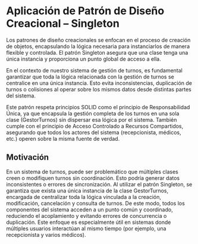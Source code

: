 
# Aplicación de Patrón de Diseño Creacional – Singleton
Los patrones de diseño creacionales se enfocan en el proceso de creación de objetos, encapsulando la lógica necesaria para instanciarlos de manera flexible y controlada. El patrón Singleton asegura que una clase tenga una única instancia y proporciona un punto global de acceso a ella.

En el contexto de nuestro sistema de gestión de turnos, es fundamental garantizar que toda la lógica relacionada con la gestión de turnos se centralice en una única instancia. Esto evita inconsistencias, duplicación de turnos o colisiones al operar sobre los mismos datos desde distintas partes del sistema.

Este patrón respeta principios SOLID como el principio de Responsabilidad Única, ya que encapsula la gestión completa de los turnos en una  sola clase (GestorTurnos) sin dispersar esa lógica por el sistema. También cumple con el principio de Acceso Controlado a Recursos Compartidos, asegurando que todos los actores del sistema (recepcionista, médicos, etc.) operen sobre la misma fuente de verdad.


## Motivación
En un sistema de turnos, puede ser problemático que múltiples clases creen o modifiquen turnos sin coordinación. Esto podría generar datos inconsistentes o errores de sincronización.
Al utilizar el patrón Singleton, se garantiza que exista una única instancia de la clase GestorTurnos, encargada de centralizar toda la lógica vinculada a la creación, modificación, cancelación y consulta de turnos.
De este modo, todos los componentes del sistema acceden a un punto común y coordinado, reduciendo el acoplamiento y evitando errores de concurrencia o duplicación.
Este enfoque es especialmente útil en sistemas donde múltiples usuarios interactúan al mismo tiempo (por ejemplo, una recepcionista y varios médicos).
